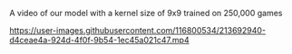 A video of our model with a kernel size of 9x9 trained on 250,000 games

https://user-images.githubusercontent.com/116800534/213692940-d4ceae4a-924d-4f0f-9b54-1ec45a021c47.mp4
